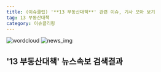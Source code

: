 ```yaml
---
title: (이슈클립) '**13 부동산대책**' 관련 이슈, 기사 모아 보기
tag: 13 부동산대책
category: 이슈클리핑
---
```

![wordcloud](https://s3.ap-northeast-2.amazonaws.com/lyrics101-wordcloud/2018-09-14-1536880266.png)
![news_img](https://user-images.githubusercontent.com/42597476/44507050-1206f400-a6e4-11e8-8d98-7ffbfebb353f.png)
## **'**13 부동산대책**'** 뉴스속보 검색결과

